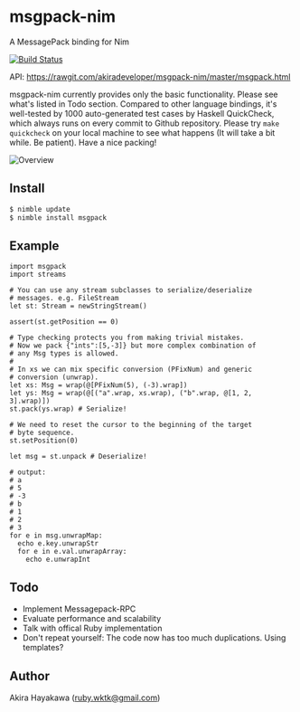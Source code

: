 # msgpack-nim

A MessagePack binding for Nim

[![Build Status](https://travis-ci.org/akiradeveloper/msgpack-nim.svg?branch=master)](https://travis-ci.org/akiradeveloper/msgpack-nim)

API: https://rawgit.com/akiradeveloper/msgpack-nim/master/msgpack.html

msgpack-nim currently provides only the basic functionality.
Please see what's listed in Todo section. Compared to other language bindings, it's well-tested by
1000 auto-generated test cases by Haskell QuickCheck, which always runs
on every commit to Github repository. Please try `make quickcheck` on your local machine
to see what happens (It will take a bit while. Be patient). Have a nice packing!

![Overview](https://rawgit.com/akiradeveloper/msgpack-nim/master/overview.svg)

## Install

```sh
$ nimble update
$ nimble install msgpack
```

## Example

```nimrod
import msgpack
import streams

# You can use any stream subclasses to serialize/deserialize
# messages. e.g. FileStream
let st: Stream = newStringStream()

assert(st.getPosition == 0)

# Type checking protects you from making trivial mistakes.
# Now we pack {"ints":[5,-3]} but more complex combination of
# any Msg types is allowed.
#
# In xs we can mix specific conversion (PFixNum) and generic
# conversion (unwrap).
let xs: Msg = wrap(@[PFixNum(5), (-3).wrap])
let ys: Msg = wrap(@[("a".wrap, xs.wrap), ("b".wrap, @[1, 2, 3].wrap)])
st.pack(ys.wrap) # Serialize!

# We need to reset the cursor to the beginning of the target
# byte sequence.
st.setPosition(0)

let msg = st.unpack # Deserialize!

# output:
# a
# 5
# -3
# b
# 1
# 2
# 3
for e in msg.unwrapMap:
  echo e.key.unwrapStr
  for e in e.val.unwrapArray:
    echo e.unwrapInt
```

## Todo

* Implement Messagepack-RPC  
* Evaluate performance and scalability  
* Talk with offical Ruby implementation  
* Don't repeat yourself: The code now has too much duplications. Using templates?  

## Author

Akira Hayakawa (ruby.wktk@gmail.com)
